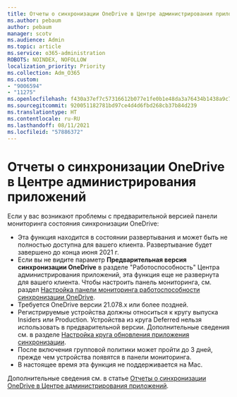 ```yaml
---
title: Отчеты о синхронизации OneDrive в Центре администрирования приложений
ms.author: pebaum
author: pebaum
manager: scotv
ms.audience: Admin
ms.topic: article
ms.service: o365-administration
ROBOTS: NOINDEX, NOFOLLOW
localization_priority: Priority
ms.collection: Adm_O365
ms.custom:
- "9006594"
- "11275"
ms.openlocfilehash: f430a37ef7c57316612b077e1fe0b1e48da3a76434b1438a9c755983c3feb5a3
ms.sourcegitcommit: 920051182781bd97ce4d4d6fbd268cb37b84d239
ms.translationtype: HT
ms.contentlocale: ru-RU
ms.lasthandoff: 08/11/2021
ms.locfileid: "57886372"
---
```

# <a name="onedrive-sync-reports-in-the-app-admin-center"></a>Отчеты о синхронизации OneDrive в Центре администрирования приложений

Если у вас возникают проблемы с предварительной версией панели мониторинга состояния синхронизации OneDrive:

- Эта функция находится в состоянии развертывания и может быть не полностью доступна для вашего клиента. Развертывание будет завершено до конца июня 2021 г.
- Если вы не видите параметр **Предварительная версия синхронизации OneDrive** в разделе "Работоспособность" Центра администрирования приложений, эта функция еще не развернута для вашего клиента. Чтобы настроить панель мониторинга, см. раздел [Настройка панели мониторинга работоспособности синхронизации OneDrive](https://docs.microsoft.com/OneDrive/sync-health#set-up-the-onedrive-sync-health-dashboard).
- Требуется OneDrive версии 21.078.x или более поздней.
- Регистрируемые устройства должны относиться к кругу выпуска Insiders или Production. Устройства из круга Deferred нельзя использовать в предварительной версии. Дополнительные сведения см. в разделе [Настройка круга обновления приложения синхронизации](https://docs.microsoft.com/OneDrive/use-group-policy#set-the-sync-app-update-ring).
- После включения групповой политики может пройти до 3 дней, прежде чем устройства появятся в панели мониторинга.
- В настоящее время эта функция не поддерживается на Mac.

Дополнительные сведения см. в статье [Отчеты о синхронизации OneDrive в Центре администрирования приложений](https://docs.microsoft.com/OneDrive/sync-health).